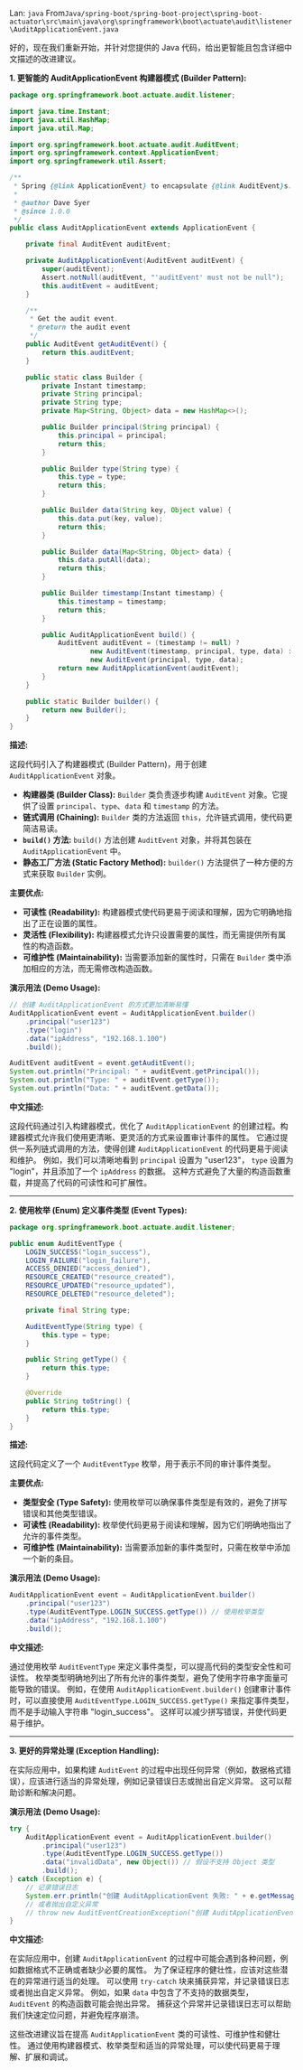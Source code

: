 Lan: `java` From`Java/spring-boot/spring-boot-project\spring-boot-actuator\src\main\java\org\springframework\boot\actuate\audit\listener\AuditApplicationEvent.java`

好的，现在我们重新开始，并针对您提供的 Java 代码，给出更智能且包含详细中文描述的改进建议。

**1. 更智能的 AuditApplicationEvent 构建器模式 (Builder Pattern):**

```java
package org.springframework.boot.actuate.audit.listener;

import java.time.Instant;
import java.util.HashMap;
import java.util.Map;

import org.springframework.boot.actuate.audit.AuditEvent;
import org.springframework.context.ApplicationEvent;
import org.springframework.util.Assert;

/**
 * Spring {@link ApplicationEvent} to encapsulate {@link AuditEvent}s. 使用构建器模式，使 AuditApplicationEvent 的创建更加灵活和可读。
 *
 * @author Dave Syer
 * @since 1.0.0
 */
public class AuditApplicationEvent extends ApplicationEvent {

    private final AuditEvent auditEvent;

    private AuditApplicationEvent(AuditEvent auditEvent) {
        super(auditEvent);
        Assert.notNull(auditEvent, "'auditEvent' must not be null");
        this.auditEvent = auditEvent;
    }

    /**
     * Get the audit event.
     * @return the audit event
     */
    public AuditEvent getAuditEvent() {
        return this.auditEvent;
    }

    public static class Builder {
        private Instant timestamp;
        private String principal;
        private String type;
        private Map<String, Object> data = new HashMap<>();

        public Builder principal(String principal) {
            this.principal = principal;
            return this;
        }

        public Builder type(String type) {
            this.type = type;
            return this;
        }

        public Builder data(String key, Object value) {
            this.data.put(key, value);
            return this;
        }

        public Builder data(Map<String, Object> data) {
            this.data.putAll(data);
            return this;
        }

        public Builder timestamp(Instant timestamp) {
            this.timestamp = timestamp;
            return this;
        }

        public AuditApplicationEvent build() {
            AuditEvent auditEvent = (timestamp != null) ?
                    new AuditEvent(timestamp, principal, type, data) :
                    new AuditEvent(principal, type, data);
            return new AuditApplicationEvent(auditEvent);
        }
    }

    public static Builder builder() {
        return new Builder();
    }
}
```

**描述:**

这段代码引入了构建器模式 (Builder Pattern)，用于创建 `AuditApplicationEvent` 对象。

*   **构建器类 (Builder Class):**  `Builder` 类负责逐步构建 `AuditEvent` 对象。它提供了设置 `principal`、`type`、`data` 和 `timestamp` 的方法。
*   **链式调用 (Chaining):**  `Builder` 类的方法返回 `this`，允许链式调用，使代码更简洁易读。
*   **`build()` 方法:**  `build()` 方法创建 `AuditEvent` 对象，并将其包装在 `AuditApplicationEvent` 中。
*   **静态工厂方法 (Static Factory Method):**  `builder()` 方法提供了一种方便的方式来获取 `Builder` 实例。

**主要优点:**

*   **可读性 (Readability):**  构建器模式使代码更易于阅读和理解，因为它明确地指出了正在设置的属性。
*   **灵活性 (Flexibility):**  构建器模式允许只设置需要的属性，而无需提供所有属性的构造函数。
*   **可维护性 (Maintainability):**  当需要添加新的属性时，只需在 `Builder` 类中添加相应的方法，而无需修改构造函数。

**演示用法 (Demo Usage):**

```java
// 创建 AuditApplicationEvent 的方式更加清晰易懂
AuditApplicationEvent event = AuditApplicationEvent.builder()
    .principal("user123")
    .type("login")
    .data("ipAddress", "192.168.1.100")
    .build();

AuditEvent auditEvent = event.getAuditEvent();
System.out.println("Principal: " + auditEvent.getPrincipal());
System.out.println("Type: " + auditEvent.getType());
System.out.println("Data: " + auditEvent.getData());
```

**中文描述:**

这段代码通过引入构建器模式，优化了 `AuditApplicationEvent` 的创建过程。构建器模式允许我们使用更清晰、更灵活的方式来设置审计事件的属性。  它通过提供一系列链式调用的方法，使得创建 `AuditApplicationEvent` 的代码更易于阅读和维护。 例如，我们可以清晰地看到 `principal` 设置为 "user123"， `type` 设置为 "login"，并且添加了一个 `ipAddress` 的数据。  这种方式避免了大量的构造函数重载，并提高了代码的可读性和可扩展性。

---

**2. 使用枚举 (Enum) 定义事件类型 (Event Types):**

```java
package org.springframework.boot.actuate.audit.listener;

public enum AuditEventType {
    LOGIN_SUCCESS("login_success"),
    LOGIN_FAILURE("login_failure"),
    ACCESS_DENIED("access_denied"),
    RESOURCE_CREATED("resource_created"),
    RESOURCE_UPDATED("resource_updated"),
    RESOURCE_DELETED("resource_deleted");

    private final String type;

    AuditEventType(String type) {
        this.type = type;
    }

    public String getType() {
        return this.type;
    }

    @Override
    public String toString() {
        return this.type;
    }
}
```

**描述:**

这段代码定义了一个 `AuditEventType` 枚举，用于表示不同的审计事件类型。

**主要优点:**

*   **类型安全 (Type Safety):**  使用枚举可以确保事件类型是有效的，避免了拼写错误和其他类型错误。
*   **可读性 (Readability):**  枚举使代码更易于阅读和理解，因为它们明确地指出了允许的事件类型。
*   **可维护性 (Maintainability):**  当需要添加新的事件类型时，只需在枚举中添加一个新的条目。

**演示用法 (Demo Usage):**

```java
AuditApplicationEvent event = AuditApplicationEvent.builder()
    .principal("user123")
    .type(AuditEventType.LOGIN_SUCCESS.getType()) // 使用枚举类型
    .data("ipAddress", "192.168.1.100")
    .build();
```

**中文描述:**

通过使用枚举 `AuditEventType` 来定义事件类型，可以提高代码的类型安全性和可读性。  枚举类型明确地列出了所有允许的事件类型，避免了使用字符串字面量可能导致的错误。 例如，在使用 `AuditApplicationEvent.builder()` 创建审计事件时，可以直接使用 `AuditEventType.LOGIN_SUCCESS.getType()` 来指定事件类型，而不是手动输入字符串 "login_success"。 这样可以减少拼写错误，并使代码更易于维护。

---

**3. 更好的异常处理 (Exception Handling):**

在实际应用中，如果构建 `AuditEvent` 的过程中出现任何异常（例如，数据格式错误），应该进行适当的异常处理，例如记录错误日志或抛出自定义异常。  这可以帮助诊断和解决问题。

**演示用法 (Demo Usage):**

```java
try {
    AuditApplicationEvent event = AuditApplicationEvent.builder()
        .principal("user123")
        .type(AuditEventType.LOGIN_SUCCESS.getType())
        .data("invalidData", new Object()) // 假设不支持 Object 类型
        .build();
} catch (Exception e) {
    // 记录错误日志
    System.err.println("创建 AuditApplicationEvent 失败: " + e.getMessage());
    // 或者抛出自定义异常
    // throw new AuditEventCreationException("创建 AuditApplicationEvent 失败", e);
}
```

**中文描述:**

在实际应用中，创建 `AuditApplicationEvent` 的过程中可能会遇到各种问题，例如数据格式不正确或者缺少必要的属性。 为了保证程序的健壮性，应该对这些潜在的异常进行适当的处理。 可以使用 `try-catch` 块来捕获异常，并记录错误日志或者抛出自定义异常。  例如，如果 `data` 中包含了不支持的数据类型，`AuditEvent` 的构造函数可能会抛出异常。  捕获这个异常并记录错误日志可以帮助我们快速定位问题，并避免程序崩溃。

这些改进建议旨在提高 `AuditApplicationEvent` 类的可读性、可维护性和健壮性。  通过使用构建器模式、枚举类型和适当的异常处理，可以使代码更易于理解、扩展和调试。
